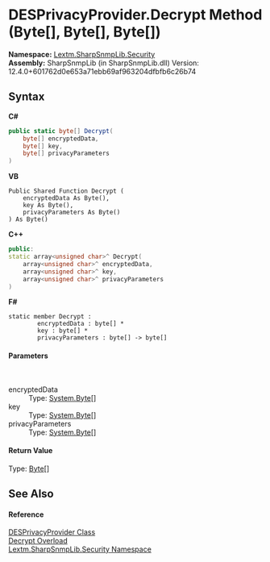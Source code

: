 # DESPrivacyProvider.Decrypt Method (Byte[], Byte[], Byte[])
 

**Namespace:**&nbsp;<a href="N_Lextm_SharpSnmpLib_Security">Lextm.SharpSnmpLib.Security</a><br />**Assembly:**&nbsp;SharpSnmpLib (in SharpSnmpLib.dll) Version: 12.4.0+601762d0e653a71ebb69af963204dfbfb6c26b74

## Syntax

**C#**<br />
``` C#
public static byte[] Decrypt(
	byte[] encryptedData,
	byte[] key,
	byte[] privacyParameters
)
```

**VB**<br />
``` VB
Public Shared Function Decrypt ( 
	encryptedData As Byte(),
	key As Byte(),
	privacyParameters As Byte()
) As Byte()
```

**C++**<br />
``` C++
public:
static array<unsigned char>^ Decrypt(
	array<unsigned char>^ encryptedData, 
	array<unsigned char>^ key, 
	array<unsigned char>^ privacyParameters
)
```

**F#**<br />
``` F#
static member Decrypt : 
        encryptedData : byte[] * 
        key : byte[] * 
        privacyParameters : byte[] -> byte[] 

```


#### Parameters
&nbsp;<dl><dt>encryptedData</dt><dd>Type: <a href="https://docs.microsoft.com/dotnet/api/system.byte" target="_blank" rel="noopener noreferrer">System.Byte</a>[]<br /></dd><dt>key</dt><dd>Type: <a href="https://docs.microsoft.com/dotnet/api/system.byte" target="_blank" rel="noopener noreferrer">System.Byte</a>[]<br /></dd><dt>privacyParameters</dt><dd>Type: <a href="https://docs.microsoft.com/dotnet/api/system.byte" target="_blank" rel="noopener noreferrer">System.Byte</a>[]<br /></dd></dl>

#### Return Value
Type: <a href="https://docs.microsoft.com/dotnet/api/system.byte" target="_blank" rel="noopener noreferrer">Byte</a>[]

## See Also


#### Reference
<a href="T_Lextm_SharpSnmpLib_Security_DESPrivacyProvider">DESPrivacyProvider Class</a><br /><a href="Overload_Lextm_SharpSnmpLib_Security_DESPrivacyProvider_Decrypt">Decrypt Overload</a><br /><a href="N_Lextm_SharpSnmpLib_Security">Lextm.SharpSnmpLib.Security Namespace</a><br />